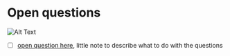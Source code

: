 # Open questions

![Alt Text](http://38.media.tumblr.com/1e3486ff57a997da3ffeea759b8eccde/tumblr_nl4tn2cY1m1spm17no1_400.gif)

- [ ] [open question here](http://url-to-client-repository-with-corresponding-branch), little note to describe what to do with the questions
